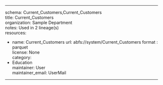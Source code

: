 


---  
schema: Current_Customers,Current_Customers  
title: Current_Customers  
organization: Sample Department  
notes: Used in 2 lineage(s)  
resources:  
  - name: Current_Customers 
    url: abfs://system/Current_Customers 
    format : parquet  
license: None  
category:
  - Education  
maintainer: User  
maintainer_email: UserMail  
---